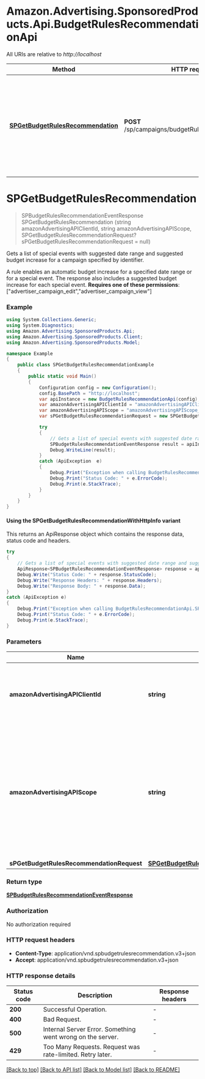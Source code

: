 # Amazon.Advertising.SponsoredProducts.Api.BudgetRulesRecommendationApi

All URIs are relative to *http://localhost*

| Method | HTTP request | Description |
|--------|--------------|-------------|
| [**SPGetBudgetRulesRecommendation**](BudgetRulesRecommendationApi.md#spgetbudgetrulesrecommendation) | **POST** /sp/campaigns/budgetRules/recommendations | Gets a list of special events with suggested date range and suggested budget increase for a campaign specified by identifier. |

<a name="spgetbudgetrulesrecommendation"></a>
# **SPGetBudgetRulesRecommendation**
> SPBudgetRulesRecommendationEventResponse SPGetBudgetRulesRecommendation (string amazonAdvertisingAPIClientId, string amazonAdvertisingAPIScope, SPGetBudgetRulesRecommendationRequest? sPGetBudgetRulesRecommendationRequest = null)

Gets a list of special events with suggested date range and suggested budget increase for a campaign specified by identifier.

A rule enables an automatic budget increase for a specified date range or for a special event. The response also includes a suggested budget increase for each special event.  **Requires one of these permissions**: [\"advertiser_campaign_edit\",\"advertiser_campaign_view\"]

### Example
```csharp
using System.Collections.Generic;
using System.Diagnostics;
using Amazon.Advertising.SponsoredProducts.Api;
using Amazon.Advertising.SponsoredProducts.Client;
using Amazon.Advertising.SponsoredProducts.Model;

namespace Example
{
    public class SPGetBudgetRulesRecommendationExample
    {
        public static void Main()
        {
            Configuration config = new Configuration();
            config.BasePath = "http://localhost";
            var apiInstance = new BudgetRulesRecommendationApi(config);
            var amazonAdvertisingAPIClientId = "amazonAdvertisingAPIClientId_example";  // string | The identifier of a client associated with a \"Login with Amazon\" account.
            var amazonAdvertisingAPIScope = "amazonAdvertisingAPIScope_example";  // string | The identifier of a profile associated with the advertiser account. Use `GET` method on Profiles resource to list profiles associated with the access token passed in the HTTP Authorization header.
            var sPGetBudgetRulesRecommendationRequest = new SPGetBudgetRulesRecommendationRequest?(); // SPGetBudgetRulesRecommendationRequest? |  (optional) 

            try
            {
                // Gets a list of special events with suggested date range and suggested budget increase for a campaign specified by identifier.
                SPBudgetRulesRecommendationEventResponse result = apiInstance.SPGetBudgetRulesRecommendation(amazonAdvertisingAPIClientId, amazonAdvertisingAPIScope, sPGetBudgetRulesRecommendationRequest);
                Debug.WriteLine(result);
            }
            catch (ApiException  e)
            {
                Debug.Print("Exception when calling BudgetRulesRecommendationApi.SPGetBudgetRulesRecommendation: " + e.Message);
                Debug.Print("Status Code: " + e.ErrorCode);
                Debug.Print(e.StackTrace);
            }
        }
    }
}
```

#### Using the SPGetBudgetRulesRecommendationWithHttpInfo variant
This returns an ApiResponse object which contains the response data, status code and headers.

```csharp
try
{
    // Gets a list of special events with suggested date range and suggested budget increase for a campaign specified by identifier.
    ApiResponse<SPBudgetRulesRecommendationEventResponse> response = apiInstance.SPGetBudgetRulesRecommendationWithHttpInfo(amazonAdvertisingAPIClientId, amazonAdvertisingAPIScope, sPGetBudgetRulesRecommendationRequest);
    Debug.Write("Status Code: " + response.StatusCode);
    Debug.Write("Response Headers: " + response.Headers);
    Debug.Write("Response Body: " + response.Data);
}
catch (ApiException e)
{
    Debug.Print("Exception when calling BudgetRulesRecommendationApi.SPGetBudgetRulesRecommendationWithHttpInfo: " + e.Message);
    Debug.Print("Status Code: " + e.ErrorCode);
    Debug.Print(e.StackTrace);
}
```

### Parameters

| Name | Type | Description | Notes |
|------|------|-------------|-------|
| **amazonAdvertisingAPIClientId** | **string** | The identifier of a client associated with a \&quot;Login with Amazon\&quot; account. |  |
| **amazonAdvertisingAPIScope** | **string** | The identifier of a profile associated with the advertiser account. Use &#x60;GET&#x60; method on Profiles resource to list profiles associated with the access token passed in the HTTP Authorization header. |  |
| **sPGetBudgetRulesRecommendationRequest** | [**SPGetBudgetRulesRecommendationRequest?**](SPGetBudgetRulesRecommendationRequest?.md) |  | [optional]  |

### Return type

[**SPBudgetRulesRecommendationEventResponse**](SPBudgetRulesRecommendationEventResponse.md)

### Authorization

No authorization required

### HTTP request headers

 - **Content-Type**: application/vnd.spbudgetrulesrecommendation.v3+json
 - **Accept**: application/vnd.spbudgetrulesrecommendation.v3+json


### HTTP response details
| Status code | Description | Response headers |
|-------------|-------------|------------------|
| **200** | Successful Operation. |  -  |
| **400** | Bad Request. |  -  |
| **500** | Internal Server Error. Something went wrong on the server. |  -  |
| **429** | Too Many Requests. Request was rate-limited. Retry later. |  -  |

[[Back to top]](#) [[Back to API list]](../README.md#documentation-for-api-endpoints) [[Back to Model list]](../README.md#documentation-for-models) [[Back to README]](../README.md)

